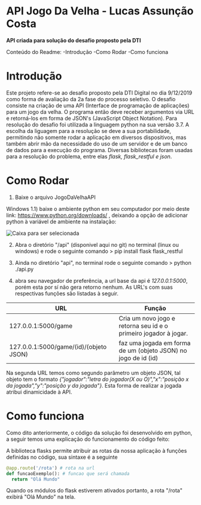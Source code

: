 # API Jogo Da Velha - Lucas Assunção Costa

**API criada para solução do desafio proposto pela DTI**

Conteúdo do Readme:
-Introdução
-Como Rodar
-Como funciona

# Introdução

  Este projeto refere-se ao desafio proposto pela DTI Digital no dia 9/12/2019 como forma de avaliação da 2a fase do processo seletivo. O desafio consiste na criação de uma API (Interface de programação de aplicações) para um jogo da velha. O programa então deve receber argumentos via URL e retorná-los em forma de JSON's (JavaScript Object Notation).
  Para resolução do desafio foi utilizada a linguagem python na sua versão 3.7. A escolha da liguagem para a resolução se deve a sua portabilidade, permitindo não somente rodar a aplicação em diversos dispositivos, mas também abrir mão da necessidade do uso de um servidor e de um banco de dados para a execução do programa. Diversas bibliotecas foram usadas para a resolução do problema, entre elas *flask, flask_restful e json*.
 
# Como Rodar

 1) Baixe o arquivo JogoDaVelhaAPI
 
 Windows
    1.1) baixe o ambiente python em seu computador por meio deste link: https://www.python.org/downloads/ , deixando a opção de adicionar python à variável de ambiente na instalação:
      
   ![Caixa para ser selecionada](https://datatofish.com/wp-content/uploads/2019/03/000_pyinstaller.png)
       
 2) Abra o diretório "/api" (disponivel aqui no git) no terminal (linux ou windows) e rode o seguinte comando > pip install flask flask_restful
 
 3) Ainda no diretório "api", no terminal rode o seguinte comando > python ./api.py
 
 4) abra seu navegador de preferência, a url base da api é *127.0.0.1:5000*, porém esta por sí não gera retorno nenhum. As URL's com suas respectivas funções são listadas à seguir.
 
|     URL       |     Função    |
| ------------- | ------------- |
| 127.0.0.1:5000/game| Cria um novo jogo e retorna seu id e o primeiro jogador à jogar. |
| 127.0.0.1:5000/game/(id)/(objeto JSON) | faz uma jogada em forma de um (objeto JSON) no jogo de id (id) |

  Na segunda URL temos como segundo parâmetro um objeto JSON, tal objeto tem o formato *{"jogador":"letra do jogador(X ou O)","x":"posição x da jogada","y":"posição y da jogada"}*. Esta forma de realizar a jogada atribui dinamicidade à API.
  
# Como funciona

  Como dito anteriormente, o código da solução foi desenvolvido em python, a seguir temos uma explicação do funcionamento do código feito:

  A biblioteca flasks permite atribuir as rotas da nossa aplicação à funções definidas no código, sua sintaxe é a seguinte

``` python
@app.route('/rota') # rota na url
def funcaoExemplo(): # funcao que será chamada
  return "Olá Mundo"
```
  Quando os módulos do flask estiverem ativados portanto, a rota "/rota" exibirá "Olá Mundo" na tela.
